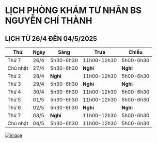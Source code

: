 # LỊCH PHÒNG KHÁM TƯ NHÂN BS NGUYỄN CHÍ THÀNH

## LỊCH TỪ 26/4 ĐẾN 04/5/2025

|**Thứ** |**Ngày**|**Sáng** |**Trưa**   |**Chiều**|
|--      |--      |--       |--         |--       |
|Thứ 7   |26/4    |5h30-6h30|11h00-12h30|5h00-6h30|        
|Chủ nhật|27/4    |5h30-6h30|**Nghỉ**   |**Nghỉ** | 
|Thứ 2   |28/4    |**Nghỉ** |11h00-12h30|5h00-6h30|    
|Thứ 3   |29/4    |5h30-6h30|**Nghỉ**   |**Nghỉ** |  
|Thứ 4   |30/4    |5h30-6h30|11h00-12h30|5h00-6h30|       
|Thứ 5   |01/5    |5h30-6h30|11h00-12h30|5h00-6h30|       
|Thứ 6   |02/5    |5h30-6h30|**Nghỉ**   |**Nghỉ** |     
|Thứ 7   |03/5    |**Nghỉ** |11h00-12h30|5h00-6h30|   
|Chủ nhật|04/5    |5h30-6h30|11h00-12h30|5h00-6h30|    

[![image](https://github.com/user-attachments/assets/2f609f2a-b7fc-4d55-9ec0-78d26efa6056)](https://sites.google.com/view/bsnguyenchithanh)

